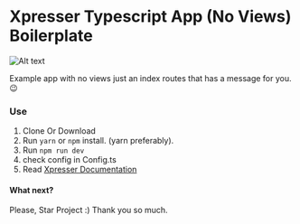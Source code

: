 # Xpresser Typescript App (No Views) Boilerplate

![Alt text](https://cdn.jsdelivr.net/npm/xpresser/xpresser-logo-black.png "Xpresser Logo")


Example app with no views just an index routes that has a message for you. 😉

### Use
1. Clone Or Download
2. Run `yarn` or `npm` install. (yarn preferably).
3. Run `npm run dev`
4. check config in Config.ts
5. Read [Xpresser Documentation](https://xpresserjs.com/typescript)



#### What next?
Please, Star Project :)
Thank you so much.
